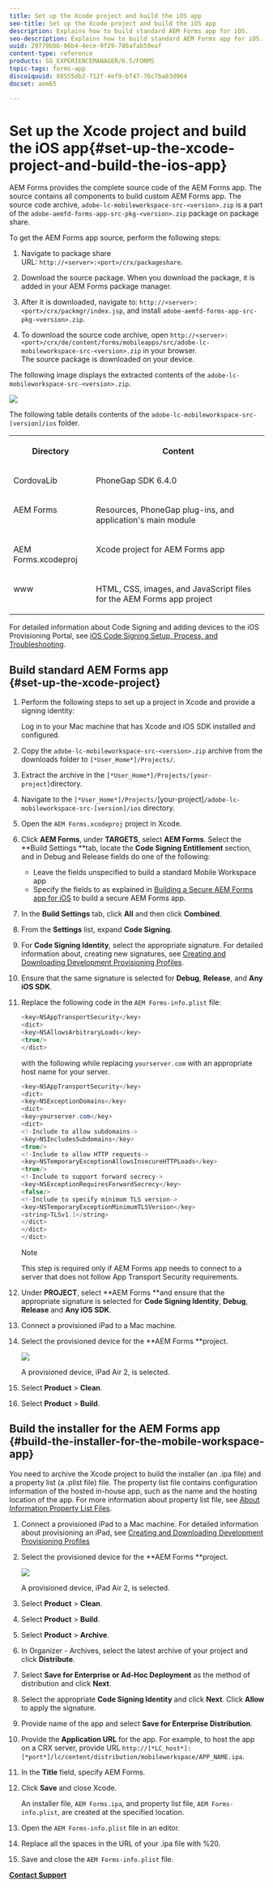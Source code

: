 ```yaml
---
title: Set up the Xcode project and build the iOS app
seo-title: Set up the Xcode project and build the iOS app
description: Explains how to build standard AEM Forms app for iOS.
seo-description: Explains how to build standard AEM Forms app for iOS.
uuid: 29779bbb-06b4-4ece-9f29-786afab59eaf
content-type: reference
products: SG_EXPERIENCEMANAGER/6.5/FORMS
topic-tags: forms-app
discoiquuid: 88555db2-712f-4ef9-bf47-76c7ba83d964
docset: aem65

---
```


# Set up the Xcode project and build the iOS app{#set-up-the-xcode-project-and-build-the-ios-app}

AEM Forms provides the complete source code of the AEM Forms app. The source contains all components to build custom AEM Forms app. The source code archive, `adobe-lc-mobileworkspace-src-<version>.zip` is a part of the `adobe-aemfd-forms-app-src-pkg-<version>.zip` package on package share.

To get the AEM Forms app source, perform the following steps:

1. Navigate to package share  
   URL: `http://<server>:<port>/crx/packageshare`.

1. Download the source package. When you download the package, it is added in your AEM Forms package manager.
1. After it is downloaded, navigate to: `http://<server>:<port>/crx/packmgr/index.jsp`, and install `adobe-aemfd-forms-app-src-pkg-<version>.zip`.

1. To download the source code archive, open `http://<server>:<port>/crx/de/content/forms/mobileapps/src/adobe-lc-mobileworkspace-src-<version>.zip` in your browser.   
   The source package is downloaded on your device.

The following image displays the extracted contents of the `adobe-lc-mobileworkspace-src-<version>.zip`.

![](assets/mws-content.png)

The following table details contents of the `adobe-lc-mobileworkspace-src-[version]/ios` folder.

<table cellpadding="4" cellspacing="0"> 
 <tbody> 
  <tr> 
   <th class="row-nocellborder" valign="top" width="NaN%"><p>Directory</p> </th> 
   <th class="cellrowborder" valign="top" width="NaN%"><p>Content</p> </th> 
  </tr> 
  <tr> 
   <td class="row-nocellborder" headers="d19e270 " valign="top" width="NaN%"><p><span class="code">CordovaLib</span></p> </td> 
   <td class="cellrowborder" headers="d19e273 " valign="top" width="NaN%"><p>PhoneGap SDK 6.4.0</p> </td> 
  </tr> 
  <tr> 
   <td class="row-nocellborder" headers="d19e270 " valign="top" width="NaN%"><p><span class="code">AEM Forms</span></p> </td> 
   <td class="cellrowborder" headers="d19e273 " valign="top" width="NaN%"><p>Resources, PhoneGap plug-ins, and application's main module</p> </td> 
  </tr> 
  <tr> 
   <td class="row-nocellborder" headers="d19e270 " valign="top" width="NaN%"><p><span class="code">AEM Forms.xcodeproj</span></p> </td> 
   <td class="cellrowborder" headers="d19e273 " valign="top" width="NaN%"><p>Xcode project for AEM Forms app</p> </td> 
  </tr> 
  <tr> 
   <td class="row-nocellborder" headers="d19e270 " valign="top" width="NaN%"><p><span class="code">www</span></p> </td> 
   <td class="cellrowborder" headers="d19e273 " valign="top" width="NaN%"><p>HTML, CSS, images, and JavaScript files for the AEM Forms app project</p> </td> 
  </tr> 
 </tbody> 
</table>

For detailed information about Code Signing and adding devices to the iOS Provisioning Portal, see [iOS Code Signing Setup, Process, and Troubleshooting](https://developer.apple.com/library/ios/documentation/IDEs/Conceptual/AppDistributionGuide/MaintainingCertificates/MaintainingCertificates.html).

## Build standard AEM Forms app <br> {#set-up-the-xcode-project}

1. Perform the following steps to set up a project in Xcode and provide a signing identity:

   Log in to your Mac machine that has Xcode and iOS SDK installed and configured.

1. Copy the `adobe-lc-mobileworkspace-src-<version>.zip` archive from the downloads folder to `[*User_Home*]/Projects/`.
1. Extract the archive in the `[*User_Home*]/Projects/[your-project]`directory.
1. Navigate to the ` [*User_Home*]/Projects/ `[your-project]`/adobe-lc-mobileworkspace-src-[version]/ios` directory.
1. Open the `AEM Forms.xcodeproj` project in Xcode.
1. Click **AEM Forms**, under **TARGETS**, select **AEM Forms**. Select the **Build Settings **tab, locate the **Code Signing Entitlement** section, and in Debug and Release fields do one of the following:

    * Leave the fields unspecified to build a standard Mobile Workspace app
    * Specify the fields to as explained in [Building a Secure AEM Forms app for iOS](/forms/using/building-secure-mobile-workspace-app.md) to build a secure AEM Forms app.

1. In the **Build Settings** tab, click **All** and then click **Combined**.
1. From the **Settings** list, expand **Code Signing**. 
1. For **Code Signing Identity**, select the appropriate signature. For detailed information about, creating new signatures, see [Creating and Downloading Development Provisioning Profiles](https://developer.apple.com/library/ios/documentation/IDEs/Conceptual/AppStoreDistributionTutorial/CreatingYourTeamProvisioningProfile/CreatingYourTeamProvisioningProfile.html).
1. Ensure that the same signature is selected for **Debug**, **Release**, and **Any iOS SDK**.
1. Replace the following code in the `AEM Forms-info.plist` file:

   ```java
   <key>NSAppTransportSecurity</key>
   <dict>
   <key>NSAllowsArbitraryLoads</key>
   <true/>
   </dict>
   ```

   with the following while replacing `yourserver.com` with an appropriate host name for your server.

   ```java
   <key>NSAppTransportSecurity</key>
   <dict>
   <key>NSExceptionDomains</key>
   <dict>
   <key>yourserver.com</key>
   <dict>
   <!-Include to allow subdomains->
   <key>NSIncludesSubdomains</key>
   <true/>
   <!-Include to allow HTTP requests->
   <key>NSTemporaryExceptionAllowsInsecureHTTPLoads</key>
   <true/>
   <!-Include to support forward secrecy->
   <key>NSExceptionRequiresForwardSecrecy</key>
   <false/>
   <!-Include to specify minimum TLS version->
   <key>NSTemporaryExceptionMinimumTLSVersion</key>
   <string>TLSv1.1</string>
   </dict>
   </dict>
   </dict>
   ```

   >[!NOTE]
   >
   >This step is required only if AEM Forms app needs to connect to a server that does not follow App Transport Security requirements.

1. Under **PROJECT**, select **AEM Forms **and ensure that the appropriate signature is selected for **Code Signing Identity**, **Debug**, **Release** and **Any iOS SDK**.
1. Connect a provisioned iPad to a Mac machine. 
1. Select the provisioned device for the **AEM Forms **project.

   ![](assets/ipad.png)

   A provisioned device, iPad Air 2, is selected.

1. Select **Product** &gt; **Clean**.
1. Select **Product** &gt; **Build**.

## Build the installer for the AEM Forms app <br> {#build-the-installer-for-the-mobile-workspace-app}

You need to archive the Xcode project to build the installer (an .ipa file) and a property list (a .plist file) file. The property list file contains configuration information of the hosted in-house app, such as the name and the hosting location of the app. For more information about property list file, see [About Information Property List Files](http://developer.apple.com/library/ios/#documentation/general/Reference/InfoPlistKeyReference/Articles/AboutInformationPropertyListFiles.html).

1. Connect a provisioned iPad to a Mac machine. For detailed information about provisioning an iPad, see [Creating and Downloading Development Provisioning Profiles](https://developer.apple.com/library/ios/documentation/IDEs/Conceptual/AppStoreDistributionTutorial/CreatingYourTeamProvisioningProfile/CreatingYourTeamProvisioningProfile.html)
1. Select the provisioned device for the **AEM Forms **project.

   ![](assets/ipad-1.png)

   A provisioned device, iPad Air 2, is selected.

1. Select **Product** &gt; **Clean**.
1. Select **Product** &gt; **Build**.
1. Select **Product** &gt; **Archive**.
1. In Organizer - Archives, select the latest archive of your project and click **Distribute**.
1. Select **Save for Enterprise or Ad-Hoc Deployment** as the method of distribution and click **Next**.
1. Select the appropriate **Code Signing Identity** and click **Next**. Click **Allow** to apply the signature.
1. Provide name of the app and select **Save for Enterprise Distribution**.
1. Provide the **Application URL** for the app. For example, to host the app on a CRX server, provide URL `http://[*LC_host*]:[*port*]/lc/content/distribution/mobileworkspace/APP_NAME.ipa`.
1. In the **Title** field, specify AEM Forms.
1. Click **Save** and close Xcode.

   An installer file, `AEM Forms.ipa`, and property list file, `AEM Forms-info.plist`, are created at the specified location.

1. Open the `AEM Forms-info.plist` file in an editor.
1. Replace all the spaces in the URL of your .ipa file with %20.
1. Save and close the `AEM Forms-info.plist` file.

[**Contact Support**](https://www.adobe.com/account/sign-in.supportportal.html)
